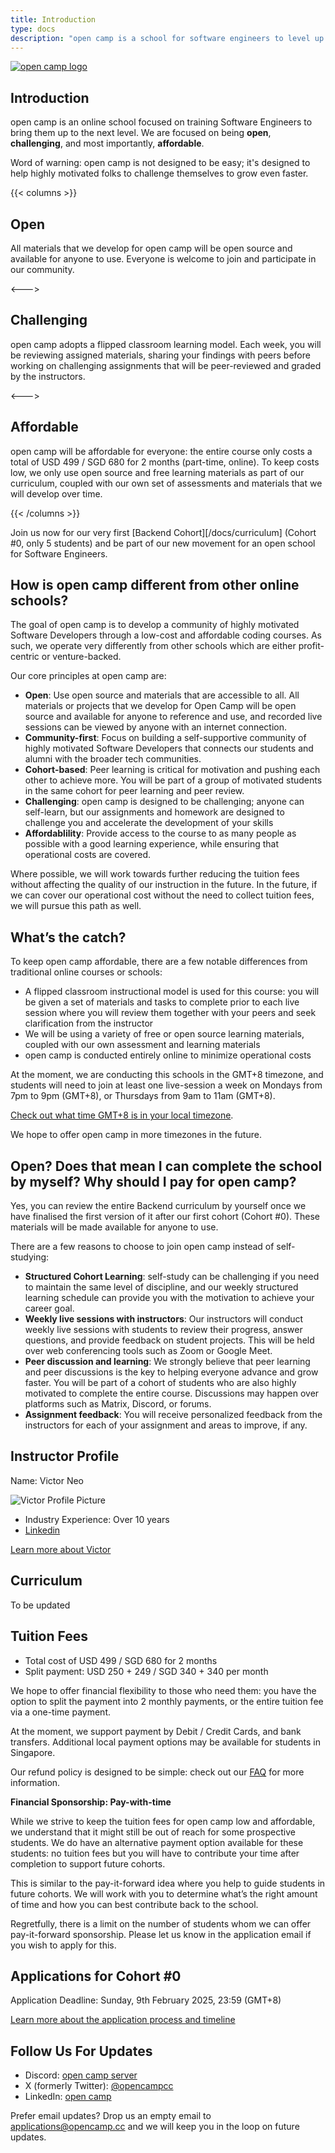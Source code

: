 ```yaml
---
title: Introduction
type: docs
description: "open camp is a school for software engineers to level up their skills."
---
```


[![open camp logo](/logo.png)](/)


## Introduction

open camp is an online school focused on training Software
Engineers to bring them up to the next level. We are focused on being **open**,
**challenging**, and most importantly, **affordable**.

Word of warning: open camp is not designed to be easy; it's designed to help
highly motivated folks to challenge themselves to grow even faster.

{{< columns >}}
## Open

All materials that we develop for open camp will be open source and available
for anyone to use. Everyone is welcome to join and participate in our community.

<--->

## Challenging

open camp adopts a flipped classroom learning model. Each week, you will be
reviewing assigned materials, sharing your findings with peers before working on
challenging assignments that will be peer-reviewed and graded by the instructors.

<--->

## Affordable

open camp will be affordable for everyone: the entire course only
costs a total of USD 499 / SGD 680 for 2 months (part-time, online). To keep
costs low, we only use open source and free learning materials as part of our
curriculum, coupled with our own set of assessments and materials that we will
develop over time.

{{< /columns >}}

Join us now for our very first [Backend Cohort][/docs/curriculum] (Cohort #0, only 5 students) and
be part of our new movement for an open school for Software Engineers.


## How is open camp different from other online schools?

The goal of open camp is to develop a community of highly motivated Software
Developers through a low-cost and affordable coding courses. As such, we
operate very differently from other schools which are either profit-centric
or venture-backed.

Our core principles at open camp are:

- **Open**: Use open source and materials that are accessible to all. All materials or projects that we develop for Open Camp will be open source and available for anyone to reference and use, and recorded live sessions can be viewed by anyone with an internet connection.
- **Community-first**: Focus on building a self-supportive community of highly motivated Software Developers that connects our students and alumni with the broader tech communities.
- **Cohort-based**: Peer learning is critical for motivation and pushing each other to achieve more. You will be part of a group of motivated students in the same cohort for peer learning and peer review.
- **Challenging**: open camp is designed to be challenging; anyone can self-learn, but our assignments and homework are designed to challenge you and accelerate the development of your skills
- **Affordablility**: Provide access to the course to as many people as possible with a good learning experience, while ensuring that operational costs are covered.

Where possible, we will work towards further reducing the tuition fees without
affecting the quality of our instruction in the future. In the future, if we
can cover our operational cost without the need to collect tuition fees, we
will pursue this path as well.

## What’s the catch?

To keep open camp affordable, there are a few notable differences from
traditional online courses or schools:

- A flipped classroom instructional model is used for this course: you will be given a set of materials and tasks to complete prior to each live session where you will review them together with your peers and seek clarification from the instructor
- We will be using a variety of free or open source learning materials, coupled with our own assessment and learning materials
- open camp is conducted entirely online to minimize operational costs

At the moment, we are conducting this schools in the GMT+8 timezone, and
students will need to join at least one live-session a week on Mondays from 7pm
to 9pm (GMT+8), or Thursdays from 9am to 11am (GMT+8).

[Check out what time GMT+8 is in your local timezone](https://www.timeanddate.com/worldclock/converter.html?iso=20240108T110000&p1=236&p2=179&p3=95&p4=224).

We hope to offer open camp in more timezones in the future.


## Open? Does that mean I can complete the school by myself? Why should I pay for open camp?

Yes, you can review the entire Backend curriculum by yourself once we have
finalised the first version of it after our first cohort (Cohort #0). These
materials will be made available for anyone to use.

There are a few reasons to choose to join open camp instead of self-studying:

- **Structured Cohort Learning**: self-study can be challenging if you need to maintain the same level of discipline, and our weekly structured learning schedule can provide you with the motivation to achieve your career goal.
- **Weekly live sessions with instructors**: Our instructors will conduct weekly live sessions with students to review their progress, answer questions, and provide feedback on student projects. This will be held over web conferencing tools such as Zoom or Google Meet.
- **Peer discussion and learning**: We strongly believe that peer learning and peer discussions is the key to helping everyone advance and grow faster. You will be part of a cohort of students who are also highly motivated to complete the entire course. Discussions may happen over platforms such as Matrix, Discord, or forums.
- **Assignment feedback**: You will receive personalized feedback from the instructors for each of your assignment and areas to improve, if any.

## Instructor Profile

Name: Victor Neo

![Victor Profile Picture](/victor.jpg)

- Industry Experience: Over 10 years
- [Linkedin](https://www.linkedin.com/in/victor-neo-5886186/)

[Learn more about Victor](/docs/instructor)

## Curriculum

To be updated


## Tuition Fees

- Total cost of USD 499 / SGD 680 for 2 months
- Split payment: USD 250 + 249 / SGD 340 + 340 per month

We hope to offer financial flexibility to those who need them: you have the
option to split the payment into 2 monthly payments, or the entire tuition fee
via a one-time payment.

At the moment, we support payment by Debit / Credit Cards, and bank transfers.
Additional local payment options may be available for students in Singapore.

Our refund policy is designed to be simple: check out our [FAQ](/docs/faq) for
more information.

**Financial Sponsorship: Pay-with-time**

While we strive to keep the tuition fees for open camp low and affordable, we
understand that it might still be out of reach for some prospective students. We
do have an alternative payment option available for these students: no tuition
fees but you will have to contribute your time after completion
to support future cohorts.

This is similar to the pay-it-forward idea where you help to guide students in
future cohorts. We will work with you to determine what’s the right amount of time
and how you can best contribute back to the school.

Regretfully, there is a limit on the number of students whom we can offer
pay-it-forward sponsorship. Please let us know in the application email if you
wish to apply for this.


## Applications for Cohort #0

Application Deadline: Sunday, 9th February 2025, 23:59 (GMT+8)

[Learn more about the application process and timeline](/docs/applications)


## Follow Us For Updates

- Discord: [open camp server](https://discord.gg/JVQVhQmQzk)
- X (formerly Twitter): [@opencampcc](https://twitter.com/opencampcc)
- LinkedIn: [open camp](https://www.linkedin.com/company/open-camp/)

Prefer email updates? Drop us an empty email to applications@opencamp.cc and we
will keep you in the loop on future updates.

